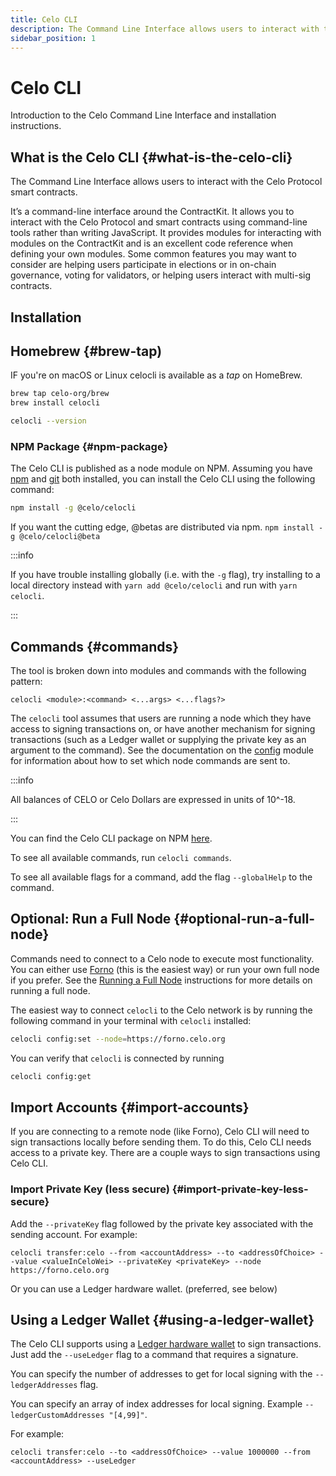 ```yaml
---
title: Celo CLI
description: The Command Line Interface allows users to interact with the Celo Protocol smart contracts.
sidebar_position: 1
---
```


# Celo CLI

Introduction to the Celo Command Line Interface and installation instructions.

## What is the Celo CLI {#what-is-the-celo-cli}

The Command Line Interface allows users to interact with the Celo Protocol smart contracts.

It’s a command-line interface around the ContractKit. It allows you to interact with the Celo Protocol and smart contracts using command-line tools rather than writing JavaScript. It provides modules for interacting with modules on the ContractKit and is an excellent code reference when defining your own modules. Some common features you may want to consider are helping users participate in elections or in on-chain governance, voting for validators, or helping users interact with multi-sig contracts.

## Installation


## Homebrew {#brew-tap)

IF you're on macOS or Linux celocli is available as a *tap* on HomeBrew. 

```bash
brew tap celo-org/brew
brew install celocli

celocli --version
```

### NPM Package {#npm-package}

The Celo CLI is published as a node module on NPM. Assuming you have [npm](https://www.npmjs.com/get-npm) and [git](https://git-scm.com/book/en/v2/Getting-Started-Installing-Git) both installed, you can install the Celo CLI using the following command:

```bash
npm install -g @celo/celocli
```

If you want the cutting edge, @betas are distributed via npm. `npm install -g @celo/celocli@beta`

:::info

If you have trouble installing globally \(i.e. with the `-g` flag\), try installing to a local directory instead with `yarn add @celo/celocli` and run with `yarn celocli`.

:::

## Commands {#commands}

The tool is broken down into modules and commands with the following pattern:

```text
celocli <module>:<command> <...args> <...flags?>
```

The `celocli` tool assumes that users are running a node which they have access to signing transactions on, or have another mechanism for signing transactions (such as a Ledger wallet or supplying the private key as an argument to the command). See the documentation on the [config](config.md) module for information about how to set which node commands are sent to.

:::info

All balances of CELO or Celo Dollars are expressed in units of 10^-18.

:::

You can find the Celo CLI package on NPM [here](https://www.npmjs.com/package/@celo/celocli).

To see all available commands, run `celocli commands`.

To see all available flags for a command, add the flag `--globalHelp` to the command.

## Optional: Run a Full Node {#optional-run-a-full-node}

Commands need to connect to a Celo node to execute most functionality. You can either use [Forno](/network/node/forno) (this is the easiest way) or run your own full node if you prefer. See the [Running a Full Node](/network/mainnet/run-full-node) instructions for more details on running a full node.

The easiest way to connect `celocli` to the Celo network is by running the following command in your terminal with `celocli` installed:

```bash
celocli config:set --node=https://forno.celo.org
```

You can verify that `celocli` is connected by running

```bash
celocli config:get
```

## Import Accounts {#import-accounts}

If you are connecting to a remote node (like Forno), Celo CLI will need to sign transactions locally before sending them. To do this, Celo CLI needs access to a private key. There are a couple ways to sign transactions using Celo CLI.

### Import Private Key (less secure) {#import-private-key-less-secure}

Add the `--privateKey` flag followed by the private key associated with the sending account. For example:

```shell
celocli transfer:celo --from <accountAddress> --to <addressOfChoice> --value <valueInCeloWei> --privateKey <privateKey> --node https://forno.celo.org
```

Or you can use a Ledger hardware wallet. (preferred, see below)

## Using a Ledger Wallet {#using-a-ledger-wallet}

The Celo CLI supports using a [Ledger hardware wallet](/wallet/ledger/setup) to sign transactions. Just add the `--useLedger` flag to a command that requires a signature.

You can specify the number of addresses to get for local signing with the `--ledgerAddresses` flag.

You can specify an array of index addresses for local signing. Example `--ledgerCustomAddresses "[4,99]"`.

For example:

```shell
celocli transfer:celo --to <addressOfChoice> --value 1000000 --from <accountAddress> --useLedger
```

